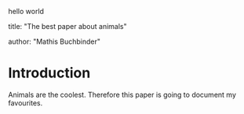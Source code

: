 hello world

title: "The best paper about animals"

author: "Mathis Buchbinder"

# Introduction

Animals are the coolest.
Therefore this paper is going to document my favourites.
